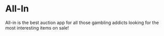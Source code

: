 # All-In
All-in is the best auction app for all those gambling addicts looking for the most interesting items on sale!

